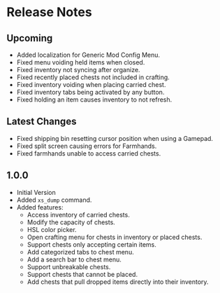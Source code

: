 ﻿# Release Notes

## Upcoming

- Added localization for Generic Mod Config Menu.
- Fixed menu voiding held items when closed.
- Fixed inventory not syncing after organize.
- Fixed recently placed chests not included in crafting.
- Fixed inventory voiding when placing carried chest.
- Fixed inventory tabs being activated by any button.
- Fixed holding an item causes inventory to not refresh.

## Latest Changes

- Fixed shipping bin resetting cursor position when using a Gamepad.
- Fixed split screen causing errors for Farmhands.
- Fixed farmhands unable to access carried chests.

## 1.0.0

- Initial Version
- Added `xs_dump` command.
- Added features:
    - Access inventory of carried chests.
    - Modify the capacity of chests.
    - HSL color picker.
    - Open crafting menu for chests in inventory or placed chests.
    - Support chests only accepting certain items.
    - Add categorized tabs to chest menu.
    - Add a search bar to chest menu.
    - Support unbreakable chests.
    - Support chests that cannot be placed.
    - Add chests that pull dropped items directly into their inventory.